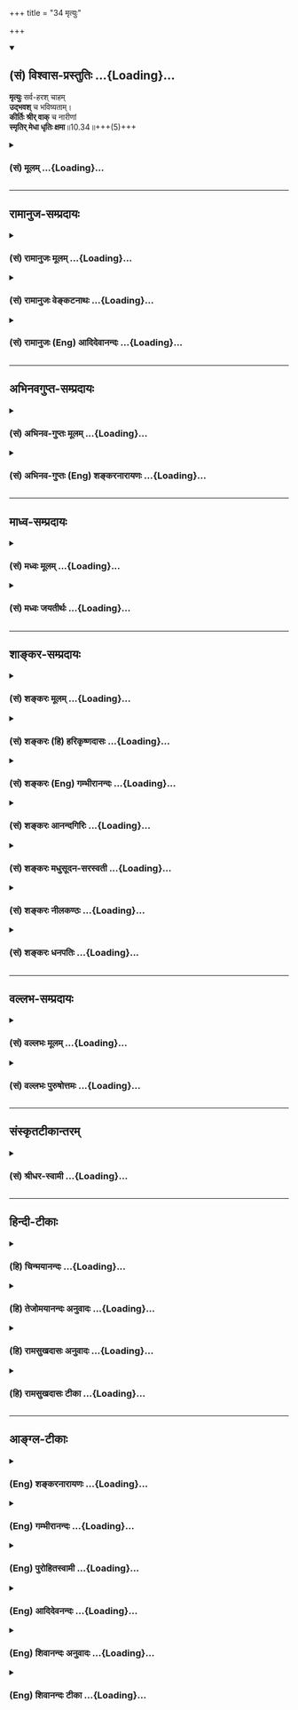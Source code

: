 +++
title = "34 मृत्युः"

+++
<div class="js_include" newlevelforh1="2" title="(सं) विश्वास-प्रस्तुतिः" unfilled url="/mahAbhAratam/shlokashaH/06-bhIShma-parva/03-bhagavad-gItA-parva/saMskRtam/vishvAsa-prastutiH/10_vibhUti-vistAra-yoga/34_mRtyuH.md">
<details open><summary><h2>(सं) विश्वास-प्रस्तुतिः ...{Loading}...</h2></summary>

**मृत्युः** सर्व-हरश् चाहम्  
**उद्भवश्** च भविष्यताम्।  
**कीर्तिः श्रीर् वाक्** च नारीणां  
**स्मृतिर् मेधा धृतिः क्षमा**॥10.34॥+++(5)+++
</details>
</div>
<div class="js_include collapsed" newlevelforh1="3" title="(सं) मूलम्" unfilled url="/mahAbhAratam/shlokashaH/06-bhIShma-parva/03-bhagavad-gItA-parva/saMskRtam/mUlam/10_vibhUti-vistAra-yoga/34_mRtyuH.md">
<details><summary><h3>(सं) मूलम् ...{Loading}...</h3></summary>

मृत्युः सर्वहरश्चाहमुद्भवश्च भविष्यताम्।  
कीर्तिः श्रीर्वाक्च नारीणां स्मृतिर्मेधा धृतिः क्षमा।।10.34।।
</details>
</div>


_________________
## रामानुज-सम्प्रदायः
<div class="js_include collapsed" newlevelforh1="3" title="(सं) रामानुजः मूलम्" unfilled url="/mahAbhAratam/shlokashaH/06-bhIShma-parva/03-bhagavad-gItA-parva/saMskRtam/rAmAnujaH/mUlam/10_vibhUti-vistAra-yoga/34_mRtyuH.md">
<details><summary><h3>(सं) रामानुजः मूलम् ...{Loading}...</h3></summary>

।।10.34।।**सर्व**प्राण**हरः मृत्युः च अहम्** उत्पत्स्यमानानाम्
उद्भवाख्यं कर्म **च** अहम्; **नारीणां श्रीः** अहं **कीर्तिः** च अहं
**वाक्** च अहं **स्मृतिः** च अहं **मेधा** च अहं **धृतिः** च अहं
**क्षमा** च अहम्।

</details>
</div>
<div class="js_include collapsed" newlevelforh1="3" title="(सं) रामानुजः वेङ्कटनाथः" unfilled url="/mahAbhAratam/shlokashaH/06-bhIShma-parva/03-bhagavad-gItA-parva/saMskRtam/rAmAnujaH/venkaTanAthaH/10_vibhUti-vistAra-yoga/34_mRtyuH.md">
<details><summary><h3>(सं) रामानुजः वेङ्कटनाथः ...{Loading}...</h3></summary>

  
  
।।10.34।।  
  
कर्मानुरूपदण्डकालावच्छेदाधिकृतयोर्यमकालाख्यपुरुषयोरुक्तत्वाद्यमादेशकारिप्राणहरणाधिकृतपुरुषविशेष
इहमृत्युः सर्वहरः इत्युच्यत इति ज्ञापनायसर्वप्राणहर इत्युक्तम्। प्रलये
सर्वसंहर्तेश्वर इह मृत्युः इति कैश्चिदुक्तं मन्दम्;भूतानामन्त एव च
\[10।20\] इत्युक्तत्वात्। उद्भवसहपाठादत्र मृत्युशब्दो मरणपर इति केचित्।
उद्भवशब्दः स्वरसत उत्पत्तिक्रियापरः। उद्भवस्थानादि निमित्तोपादानादिकं
चात्र पृथगेव निर्दिष्टमिति क्रियापरत्वमेवोचितमित्यभिप्रायेणउद्भवाख्यं
कर्मेत्युक्तम्। कीर्त्यादयो नेह गुणविशेषा विवक्षिताः तेषां पुरुषेष्वपि च
उद्भूतत्वेननारीणाम् इति विशेषणायोगात्। न च नारीशब्दोऽत्र
स्त्रीलिङ्गपदार्थमात्रपरः; मुख्यबाधाभावात्। अतो नारीविशेषनिर्धारणमेव
क्रियते। तत्र च श्रिय एव सर्वनारीभ्योऽतिशयितत्वात्सैव प्रथमं
वक्तव्याकीर्तिः श्रीः इति तु पाठक्रमोऽर्थक्रमेण बाध्यत
इत्यभिप्रायेणश्रीरहं कीर्तिश्चाहमित्युक्तम्। एताश्च भगवदसाधारणशक्तयः।
अन्यत्र तु तत्तदभिमानविशेषात्तत्तच्छब्दः।  
  

</details>
</div>
<div class="js_include collapsed" newlevelforh1="3" title="(सं) रामानुजः (Eng) आदिदेवानन्दः" unfilled url="/mahAbhAratam/shlokashaH/06-bhIShma-parva/03-bhagavad-gItA-parva/saMskRtam/rAmAnujaH/english/AdidevAnandaH/10_vibhUti-vistAra-yoga/34_mRtyuH.md">
<details><summary><h3>(सं) रामानुजः (Eng) आदिदेवानन्दः ...{Loading}...</h3></summary>

10.34 I am also death which snatches away the life of all. Of those that shall be born I am that called birth. Of women (i.e., of goddesses who are the powers of the Lord) I am prosperity (Sri); I am fame (Kirti); I am speech (Vak); I am memory (Smrti); I am intelligence (Medha); I am endurance (Dhrti); and I am forgiveness (Ksama).

</details>
</div>


_________________
## अभिनवगुप्त-सम्प्रदायः
<div class="js_include collapsed" newlevelforh1="3" title="(सं) अभिनव-गुप्तः मूलम्" unfilled url="/mahAbhAratam/shlokashaH/06-bhIShma-parva/03-bhagavad-gItA-parva/saMskRtam/abhinava-guptaH/mUlam/10_vibhUti-vistAra-yoga/34_mRtyuH.md">
<details><summary><h3>(सं) अभिनव-गुप्तः मूलम् ...{Loading}...</h3></summary>

।।10.19 -- 10.42।। हन्त ते कथयिष्यामीत्यादि जगत्स्थित इत्यन्तम्। अहमात्मा
(श्लो. 20) इत्यनेन व्यवच्छेदं वारयति। अन्यथा स्थावराणां हिमालय
इत्यादिवाक्येषु हिमालय एव भगवान् नान्य इति व्यवच्छेदेन;
निर्विभागत्वाभावात् ब्रह्मदर्शनं खण्डितम् अभविष्यत्। यतो यस्याखण्डाकारा
व्याप्तिस्तथा चेतसि न उपारोहति; तां च \[यो\] जिज्ञासति
तस्यायमुपदेशग्रन्थः। तथाहि उपसंहारे ( उपसंहारेण)
भेदाभेदवादं,यद्यद्विभूतिमत्सत्त्वम् (श्लो -- 41) इत्यनेनाभिधाय;
पश्चादभेदमेवोपसंहरति अथवा बहुनैतेन -- विष्टभ्याहमिदं -- एकांशेन जगत्
स्थितः (श्लो -- 42) इति। उक्तं हि -- पादोऽस्य विश्वा भूतानि
त्रिपादस्यामृतं दिवि।। इति -- RV; X; 90; 3प्रजानां सृष्टिहेतुः सर्वमिदं
भगवत्तत्त्वमेव तैस्तेर्विचित्रै रूपैर्भाव्यमानं +++(S
तत्त्वमेतैस्तैर्विचित्रैः रूपैः ; N -- विचित्ररूपै -- )+++ सकलस्य +++(S;N
सकलमस्य)+++ विषयतां यातीति।

</details>
</div>
<div class="js_include collapsed" newlevelforh1="3" title="(सं) अभिनव-गुप्तः (Eng) शङ्करनारायणः" unfilled url="/mahAbhAratam/shlokashaH/06-bhIShma-parva/03-bhagavad-gItA-parva/saMskRtam/abhinava-guptaH/english/shankaranArAyaNaH/10_vibhUti-vistAra-yoga/34_mRtyuH.md">
<details><summary><h3>(सं) अभिनव-गुप्तः (Eng) शङ्करनारायणः ...{Loading}...</h3></summary>

10.34 See Comment under 10.42

</details>
</div>


_________________
## माध्व-सम्प्रदायः
<div class="js_include collapsed" newlevelforh1="3" title="(सं) मध्वः मूलम्" unfilled url="/mahAbhAratam/shlokashaH/06-bhIShma-parva/03-bhagavad-gItA-parva/saMskRtam/madhvaH/mUlam/10_vibhUti-vistAra-yoga/34_mRtyuH.md">
<details><summary><h3>(सं) मध्वः मूलम् ...{Loading}...</h3></summary>

।।10.34।। Sri Madhvacharya did not comment on this sloka.,

</details>
</div>
<div class="js_include collapsed" newlevelforh1="3" title="(सं) मध्वः जयतीर्थः" unfilled url="/mahAbhAratam/shlokashaH/06-bhIShma-parva/03-bhagavad-gItA-parva/saMskRtam/madhvaH/jayatIrthaH/10_vibhUti-vistAra-yoga/34_mRtyuH.md">
<details><summary><h3>(सं) मध्वः जयतीर्थः ...{Loading}...</h3></summary>

।।10.34।। Sri Jayatirtha did not comment on this sloka.  
  

</details>
</div>


_________________
## शाङ्कर-सम्प्रदायः
<div class="js_include collapsed" newlevelforh1="3" title="(सं) शङ्करः मूलम्" unfilled url="/mahAbhAratam/shlokashaH/06-bhIShma-parva/03-bhagavad-gItA-parva/saMskRtam/shankaraH/mUlam/10_vibhUti-vistAra-yoga/34_mRtyuH.md">
<details><summary><h3>(सं) शङ्करः मूलम् ...{Loading}...</h3></summary>

।।10.34।। --,**मृत्युः** द्विविधः धनादिहरः प्राणहरश्**च** तत्र यः
प्राणहरः; स **सर्वहरः** उच्यते सः अहम् इत्यर्थः। अथवा; परः ईश्वरः प्रलये
सर्वहरणात् सर्वहरः; सः **अहम्। उद्भवः** उत्कर्षः अभ्युदयः
तत्प्राप्तिहेतुश्च अहम्। केषाम् **भविष्यतां** भाविकल्याणानाम्;
उत्कर्षप्राप्तियोग्यानाम् इत्यर्थः। **कीर्तिः श्रीः वाक् च नारीणां
स्मृतिः मेधा धृतिः क्षमा** इत्येताः उत्तमाः स्त्रीणाम् अहम् अस्मि;
यासाम् आभासमात्रसंबन्धेनापि लोकः कृतार्थमात्मानं मन्यते।।

</details>
</div>
<div class="js_include collapsed" newlevelforh1="3" title="(सं) शङ्करः (हि) हरिकृष्णदासः" unfilled url="/mahAbhAratam/shlokashaH/06-bhIShma-parva/03-bhagavad-gItA-parva/saMskRtam/shankaraH/hindI/harikRShNadAsaH/10_vibhUti-vistAra-yoga/34_mRtyuH.md">
<details><summary><h3>(सं) शङ्करः (हि) हरिकृष्णदासः ...{Loading}...</h3></summary>

।।10.34।। धनादिका नाश करनेवाला और प्राणोंका नाश करनेवाला ऐसे दो प्रकारका
मृत्यु सर्वहर कहलाता है; वह सर्वहर मृत्यु मैं हूँ। अथवा परम ईश्वर
प्रलयकालमें सबका नाश करनेवाला होनेसे सर्वहर है; वह मैं हूँ। भविष्यत्में
जिनका कल्याण होनेवाला है अर्थात् जो उत्कर्षताप्राप्तिके योग्य हैं उनका
उद्भव अर्थात् उत्कर्ष -- उन्नतिकी प्राप्तिका कारण मैं हूँ। स्त्रियोंमें
जो कीर्ति; श्री; वाणी; स्मृति; बुद्धि; घृति और क्षमा ये उत्तम स्त्रियाँ
हैं; जिनके आभासमात्र सम्बन्धसे भी लोग अपनेको कृतार्थ मानते हैं वे मैं
हूँ।

</details>
</div>
<div class="js_include collapsed" newlevelforh1="3" title="(सं) शङ्करः (Eng) गम्भीरानन्दः" unfilled url="/mahAbhAratam/shlokashaH/06-bhIShma-parva/03-bhagavad-gItA-parva/saMskRtam/shankaraH/english/gambhIrAnandaH/10_vibhUti-vistAra-yoga/34_mRtyuH.md">
<details><summary><h3>(सं) शङ्करः (Eng) गम्भीरानन्दः ...{Loading}...</h3></summary>

10.34 Death which is of two kinds-one destroying wealth, and the other
destroying life-, \[Here Ast. adds: tatra yah prana-harah sah
(sarva-harah ucyate)-Among them, that which destroys life (is called
sarva-harah).-Tr.\] is called sarva-harah, the destroyer of all. I am
that. This is the meaning. Or, the supreme God is the all-destroyer
because He destroys everything during dissolution. I am He. And I am
udbhavah, prosperity, eminence, and the means to it. Of whom;
Bhavisyatam, of those destined to be prosperous, i.e. of those who are
fit for attaining eminence. Narinam, of the feminine alities; I am
kirtih, fame; srih, beauty; vak, speech; smrtih, memory; medha,
intelligence dhrtih, fortitude; and ksama, forbearance. I am these
excellent feminine ialities, by coming to possess even a trace of which
one considers himself successful.

</details>
</div>
<div class="js_include collapsed" newlevelforh1="3" title="(सं) शङ्करः आनन्दगिरिः" unfilled url="/mahAbhAratam/shlokashaH/06-bhIShma-parva/03-bhagavad-gItA-parva/saMskRtam/shankaraH/AnandagiriH/10_vibhUti-vistAra-yoga/34_mRtyuH.md">
<details><summary><h3>(सं) शङ्करः आनन्दगिरिः ...{Loading}...</h3></summary>

।।10.34।। सर्वहरशब्दस्य मुख्यमर्थान्तरमाह -- **अथवेति।**
भाविकल्याणानामित्युक्तमेव स्पष्टयति -- **उत्कर्षेति।**
कीर्तिर्धार्मिकत्वनिमित्ता ख्यातिः। श्रीर्लक्ष्मीः; कान्तिः शोभा;
वाग्वाणी सर्वस्य प्रकाशिका; स्मृतिश्चिरानुभूतस्मरणशक्तिः; मेधा
ग्रन्थधारणशक्तिः; धृतिर्धैर्यम्; क्षमा मानापमानयोरविकृतचित्तता। स्त्रीषु
कीर्त्यादीनामुत्तमत्वमुपपादयति -- **यासामिति।**

</details>
</div>
<div class="js_include collapsed" newlevelforh1="3" title="(सं) शङ्करः मधुसूदन-सरस्वती" unfilled url="/mahAbhAratam/shlokashaH/06-bhIShma-parva/03-bhagavad-gItA-parva/saMskRtam/shankaraH/madhusUdana-sarasvatI/10_vibhUti-vistAra-yoga/34_mRtyuH.md">
<details><summary><h3>(सं) शङ्करः मधुसूदन-सरस्वती ...{Loading}...</h3></summary>

।।10.34।। संहारकारिणां मध्ये सर्वहरः सर्वसंहारकारी मृत्युरहम्। भविष्यतां
भाविकल्याणानां य उद्भव उत्कर्षः स चाहमेव। नारीणां मध्ये कीर्तिः
श्रीर्वाक् स्मृतिर्मेधा धृतिः क्षमेति च सप्त धर्मपत्न्योऽहमेव। तत्र
कीर्तिर्धार्मिकत्वनिमित्ता प्रशस्तत्वेन नानादिग्देशीयलोकज्ञानविषयतारूपा
ख्यातिः। श्रीर्धर्मार्थकामसंपत् शरीरशोभा वा कान्तिर्वा। वाक् सरस्वती
सर्वस्यार्थस्य प्रकाशिका संस्कृता वाणी। चकारान्मूर्त्यादयोऽपि
धर्मपत्न्यो गृह्यन्ते। स्मृतिश्चिरानुभूतार्थस्मरणशक्तिः।
अनेकग्रन्थार्थधारणाशक्तिर्मेधा। धृतिरवसादेऽपि
शरीरेन्द्रियसंघातोत्तम्भनशक्तिः। उच्छृङ्खलप्रवृत्तिकारणेन चापलप्राप्तौ
तन्निवर्तनशक्तिर्वा। क्षमा हर्षविषादयोरविकृतचित्तता।
यासामाभासमात्रसंबन्धेनापि जनः सर्वलोकादरणीयो भवति
तासां,सर्वस्त्रीषूत्तमत्वमिति प्रसिद्धमेव।

</details>
</div>
<div class="js_include collapsed" newlevelforh1="3" title="(सं) शङ्करः नीलकण्ठः" unfilled url="/mahAbhAratam/shlokashaH/06-bhIShma-parva/03-bhagavad-gItA-parva/saMskRtam/shankaraH/nIlakaNThaH/10_vibhUti-vistAra-yoga/34_mRtyuH.md">
<details><summary><h3>(सं) शङ्करः नीलकण्ठः ...{Loading}...</h3></summary>

।।10.34।। सर्वहरः प्रलयकालिको मृत्युरस्मि। भविष्यतां भाविकल्याणानामुद्भव
ऐश्वर्योत्कर्षोऽहम्। कीर्त्यादिसप्तकमप्यहं यासां संश्रयमात्रेण मनुष्येषु
कृतार्थताबुद्धिर्भवति।

</details>
</div>
<div class="js_include collapsed" newlevelforh1="3" title="(सं) शङ्करः धनपतिः" unfilled url="/mahAbhAratam/shlokashaH/06-bhIShma-parva/03-bhagavad-gItA-parva/saMskRtam/shankaraH/dhanapatiH/10_vibhUti-vistAra-yoga/34_mRtyuH.md">
<details><summary><h3>(सं) शङ्करः धनपतिः ...{Loading}...</h3></summary>

।।10.34।। मृत्युः सर्वहरः प्राणहरस्तस्य सर्वहरत्वात्। धनादिहरस्तु न
सर्वहरः। यद्वा प्रलयकाले सर्वहरः। यद्वा प्रलयकाले,सर्वहरः परमेश्वरुपो
मृत्युहरम्। भविष्यतां भाविकल्याणानामुत्कर्षप्राप्तियोग्यानां मध्ये
उत्कर्षाभ्युदयप्राप्तिहेतुरहम्। नारीणां कीर्त्यादयो नार्योऽहं
यामामाभासमात्रेणापि लोकः कृतार्थमात्मानं मन्यते।

</details>
</div>


_________________
## वल्लभ-सम्प्रदायः
<div class="js_include collapsed" newlevelforh1="3" title="(सं) वल्लभः मूलम्" unfilled url="/mahAbhAratam/shlokashaH/06-bhIShma-parva/03-bhagavad-gItA-parva/saMskRtam/vallabhaH/mUlam/10_vibhUti-vistAra-yoga/34_mRtyuH.md">
<details><summary><h3>(सं) वल्लभः मूलम् ...{Loading}...</h3></summary>

।।10.34।। मृत्युरिति स्पष्टम्। भगवदीयविरोधिजनान् सर्वान् संहरति तथाभूतो
मृत्युर्मद्विभूतिः। एवमुद्भवोऽपि। नारीणां मध्ये कीर्त्यादयः सप्ताहम्।
अथवा कीर्त्तिर्वृषभानुपत्नी मद्विभूतिः। तत्र श्रीश्चाहम्।
वाक्सरस्वतीयमवताररूपा चाहं श्रीपरिचारिका वा निर्दिष्टा।

</details>
</div>
<div class="js_include collapsed" newlevelforh1="3" title="(सं) वल्लभः पुरुषोत्तमः" unfilled url="/mahAbhAratam/shlokashaH/06-bhIShma-parva/03-bhagavad-gItA-parva/saMskRtam/vallabhaH/puruShottamaH/10_vibhUti-vistAra-yoga/34_mRtyuH.md">
<details><summary><h3>(सं) वल्लभः पुरुषोत्तमः ...{Loading}...</h3></summary>

  
  
।।10.34।। मृत्युरिति। संहारिणां मध्ये सर्वसंहारकोऽहम्। च पुनः मृत्युरपि।
भविष्यतां निखिलानां प्राणिनां पदार्थानां उद्भवोऽभ्युदयः
भाग्यरूपोऽहम्। कीर्तिरिति। कीर्तिः धर्मस्य स्त्री; श्रीः लक्ष्मीः; वाक्
सरस्वती श्रीभागवतादिरूपा; स्मृतिर्भगवत्स्मरणात्मिका; मेधा बुद्धिः
भगवद्गुणैकनिष्ठा; धृतिः आपत्सु धर्मैकनिष्ठता; क्षमा सर्वातिक्रमसहनरूपा;
नारीणां मध्ये एता मद्विभूतिरूपाः।  
  

</details>
</div>


_________________
## संस्कृतटीकान्तरम्
<div class="js_include collapsed" newlevelforh1="3" title="(सं) श्रीधर-स्वामी" unfilled url="/mahAbhAratam/shlokashaH/06-bhIShma-parva/03-bhagavad-gItA-parva/saMskRtam/shrIdhara-svAmI/10_vibhUti-vistAra-yoga/34_mRtyuH.md">
<details><summary><h3>(सं) श्रीधर-स्वामी ...{Loading}...</h3></summary>

।।10.34।। **मृत्युरिति।** संहारकारिणां मध्ये सर्वहरो मृत्युरहम्।
भविष्यतां भाविकल्याणानां प्राणिनामुद्भवोऽभ्युदयोऽहम्। नारीणां स्त्रीणां
मध्ये कीर्त्याद्याः सप्त देवतारूपाः स्त्रियोऽहम्। यासामाभासमात्रयोगेन
प्राणिनः श्लाघ्या भवन्ति ताः कीर्त्याद्याः स्त्रियो मद्विभूतयः।

</details>
</div>


_________________
## हिन्दी-टीकाः
<div class="js_include collapsed" newlevelforh1="3" title="(हि) चिन्मयानन्दः" unfilled url="/mahAbhAratam/shlokashaH/06-bhIShma-parva/03-bhagavad-gItA-parva/hindI/chinmayAnandaH/10_vibhUti-vistAra-yoga/34_mRtyuH.md">
<details><summary><h3>(हि) चिन्मयानन्दः ...{Loading}...</h3></summary>

।।10.34।। मैं सर्वभक्षक मृत्यु हूँ समानता की समर्थक मृत्यु; शासक के
राजदण्ड और मुकुट को भी भिक्षु के भिक्षापात्र और दण्ड के स्तर तक ले आती
है। प्रत्येक प्राणी केवल अपने जीवन काल में अनेक वस्तुओं और व्यक्तियों के
संबंधों के द्वारा अपना एक भिन्न अस्तित्व बनाये रखता है। मृत्यु के
पश्चात् विद्वान और मूढ़; पुण्यात्मा और पापात्मा; बलवान और दुर्बल; शासक
और शासित ये सब धूलि में मिल जाते हैं; एक समानरूप बन जाते हैं जिनमें किसी
प्रकार का भेद नहीं किया जा सकता। भविष्य में होने वालों का मैं उत्पत्ति
कारण हूँ परमात्मा केवल सर्वभक्षक ही नहीं; सृष्टिकर्ता भी है। हम देख चुके
हैं कि वस्तुत एक अवस्था के नाश के बिना अन्य अवस्था का जन्म नहीं हो सकता
है। किसी पक्ष को ही देखना माने जीवन का एकांगी दर्शन करना ही हैं। वस्तु
के नाश से शून्यता नहीं शेष रहती; वरन् अन्य वस्तु की उत्पत्ति होती है।
समुद्र में उठती लहरों को अलगअलग देंखे ंतो सदा नाश ही होता दिखाई देगा;
परन्तु एक के लय के साथ ही समुद्र में कितनी ही लहरें उत्पन्न होती रहती
हैं; जिसका हमे ध्यान भी नहीं रहता है। इस सम्पूर्ण विवेचन का बल इसी पर है
कि अनन्त परमात्मा अपने में ही रचना और संहार की क्रीड़ा निरन्तर कर रहा है
जिस क्रीड़ा को हम विश्व कहते हैं। मैं स्त्रियों में कीर्ति; श्री; वाक्;
स्मृति; मेधा; धृति और क्षमा हूँ ये सात देवताओं की स्त्रियां और
स्त्रीवाचक नाम गुण के रूप में भी प्रसिद्ध हंै; इसलिए दोनों प्रकार से ही
ये भगवान् की विभूतियां है; दार्शनिक दृष्टिकोण से इस कथन का अर्थ सब
आलोचनाओं के परे है। यहाँ यह नहीं कहा गया है कि इन गुणों से सम्पन्न पुरुष
दिव्य है। तात्पर्य यह है कि जिस किसी पुरुष में जिसका भूतकाल का जीवन कैसा
भी हो जब कभी इनमें से किसी गुण के दर्शन होते हैं; तब हम उसके माध्यम से
ईश्वर की विभूति के स्पष्ट दर्शन कर सकते हैं। गुण के प्रत्यारोपण की भाषा
में भगवान् कहते हैं; स्त्रियों में मैं कीर्ति; श्री आदि गुण हूँ। अपने
परिचय को और अधिक स्पष्ट करने के लिए अगले श्लोक में भगवान् श्रीकृष्ण चार
और दृष्टान्त देते हैं

</details>
</div>
<div class="js_include collapsed" newlevelforh1="3" title="(हि) तेजोमयानन्दः अनुवादः" unfilled url="/mahAbhAratam/shlokashaH/06-bhIShma-parva/03-bhagavad-gItA-parva/hindI/tejomayAnandaH/anuvAdaH/10_vibhUti-vistAra-yoga/34_mRtyuH.md">
<details><summary><h3>(हि) तेजोमयानन्दः अनुवादः ...{Loading}...</h3></summary>

।।10.34।। मैं सर्वभक्षक मृत्यु और भविष्य में होने वालों की उत्पत्ति का
कारण हूँ; स्त्रियों में कीर्ति, श्री, वाक (वाणी), स्मृति, मेधा, धृति और
क्षमा हूँ।।

</details>
</div>
<div class="js_include collapsed" newlevelforh1="3" title="(हि) रामसुखदासः अनुवादः" unfilled url="/mahAbhAratam/shlokashaH/06-bhIShma-parva/03-bhagavad-gItA-parva/hindI/rAmasukhadAsaH/anuvAdaH/10_vibhUti-vistAra-yoga/34_mRtyuH.md">
<details><summary><h3>(हि) रामसुखदासः अनुवादः ...{Loading}...</h3></summary>

।।10.34।। सबका हरण करनेवाली मृत्यु और उत्पन्न होनेवालोंका उभ्दव मैं हूँ
तथा स्त्री-जातिमें कीर्ति, श्री, वाक्, स्मृति, मेधा, धृति और क्षमा मैं
हूँ।

</details>
</div>
<div class="js_include collapsed" newlevelforh1="3" title="(हि) रामसुखदासः टीका" unfilled url="/mahAbhAratam/shlokashaH/06-bhIShma-parva/03-bhagavad-gItA-parva/hindI/rAmasukhadAsaH/TIkA/10_vibhUti-vistAra-yoga/34_mRtyuH.md">
<details><summary><h3>(हि) रामसुखदासः टीका ...{Loading}...</h3></summary>

।।10.34।।***व्याख्या--*'मृत्युः सर्वहरश्चाहम्'--**मृत्युमें हरण करनेकी
ऐसी विलक्षण सामर्थ्य है कि मृत्युके बाद यहाँकी स्मृतितक नहीं रहती, सब
कुछ अपहृत हो जाता है। वास्तवमें यह सामर्थ्य मृत्युकी नहीं है, प्रत्युत
परमात्माकी है। अगर सम्पूर्णका हरण करनेकी, विस्मृत करनेकी भगवत्प्रदत्त
सामर्थ्य मृत्युमें न होती तो अपनेपनके सम्बन्धको लेकर जैसी चिन्ता इस
जन्ममें मनुष्यको होती है, वैसी ही चिन्ता पिछले जन्मके सम्बन्धको लेकर भी
होती। मनुष्य न जाने कितने जन्म ले चुका है। अगर उन जन्मोंकी याद रहती तो
मनुष्यकी चिन्ताओंका, उसके मोहका कभी अन्त आता ही नहीं। परन्तु मृत्युके
द्वारा विस्मृति होनेसे पूर्वजन्मोंके कुटुम्ब, सम्पत्ति आदिकी चिन्ता नहीं
होती। इस तरह मृत्युमें जो चिन्ता, मोह मिटानेकी सामर्थ्य है, वह सब
भगवान्की है।

</details>
</div>


_________________
## आङ्ग्ल-टीकाः
<div class="js_include collapsed" newlevelforh1="3" title="(Eng) शङ्करनारायणः" unfilled url="/mahAbhAratam/shlokashaH/06-bhIShma-parva/03-bhagavad-gItA-parva/english/shankaranArAyaNaH/10_vibhUti-vistAra-yoga/34_mRtyuH.md">
<details><summary><h3>(Eng) शङ्करनारायणः ...{Loading}...</h3></summary>

10.34. I am the Death that carries away all and also the Birth of all that are to be born; of the wives of men, I am the Fame, Fortune,
Speech, Memory, Wisdom, Constancy and Patience.

</details>
</div>
<div class="js_include collapsed" newlevelforh1="3" title="(Eng) गम्भीरानन्दः" unfilled url="/mahAbhAratam/shlokashaH/06-bhIShma-parva/03-bhagavad-gItA-parva/english/gambhIrAnandaH/10_vibhUti-vistAra-yoga/34_mRtyuH.md">
<details><summary><h3>(Eng) गम्भीरानन्दः ...{Loading}...</h3></summary>

10.34 And I am Death, the destroyer of all; and the prosperity of those destined to be prosperous. Of the feminine \[Narinam may mean 'of the feminine alities'. According to Sridhara Swami and S., the words fame etc. signify the goddesses of the respective alities. According to M.S.
these seven goddesses are the wives of the god Dharma.-Tr.\] (I am)
fame, beauty, speech, memory, intelligence, fortitude and forbearance.

</details>
</div>
<div class="js_include collapsed" newlevelforh1="3" title="(Eng) पुरोहितस्वामी" unfilled url="/mahAbhAratam/shlokashaH/06-bhIShma-parva/03-bhagavad-gItA-parva/english/purohitasvAmI/10_vibhUti-vistAra-yoga/34_mRtyuH.md">
<details><summary><h3>(Eng) पुरोहितस्वामी ...{Loading}...</h3></summary>

10.34 I am all-devouring Death; I am the Origin of all that shall happen; I am Fame, Fortune, Speech, Memory, Intellect, Constancy and Forgiveness.

</details>
</div>
<div class="js_include collapsed" newlevelforh1="3" title="(Eng) आदिदेवनन्दः" unfilled url="/mahAbhAratam/shlokashaH/06-bhIShma-parva/03-bhagavad-gItA-parva/english/AdidevanandaH/10_vibhUti-vistAra-yoga/34_mRtyuH.md">
<details><summary><h3>(Eng) आदिदेवनन्दः ...{Loading}...</h3></summary>

10.34 I am also death which snatches all away. I am the origin of all that shall be born. Among women, I am fame, prosperity, speech, memory,
intelligence, endurance and forgiveness.

</details>
</div>
<div class="js_include collapsed" newlevelforh1="3" title="(Eng) शिवानन्दः अनुवादः" unfilled url="/mahAbhAratam/shlokashaH/06-bhIShma-parva/03-bhagavad-gItA-parva/english/shivAnandaH/anuvAdaH/10_vibhUti-vistAra-yoga/34_mRtyuH.md">
<details><summary><h3>(Eng) शिवानन्दः अनुवादः ...{Loading}...</h3></summary>

10.34 And I am the all-devouring Death, and the prosperity of those who are to be prosperous; among the feminine alities (I am) fame,
prosperity, speech, memory, intelligence, firmness and forgiveness.

</details>
</div>
<div class="js_include collapsed" newlevelforh1="3" title="(Eng) शिवानन्दः टीका" unfilled url="/mahAbhAratam/shlokashaH/06-bhIShma-parva/03-bhagavad-gItA-parva/english/shivAnandaH/TIkA/10_vibhUti-vistAra-yoga/34_mRtyuH.md">
<details><summary><h3>(Eng) शिवानन्दः टीका ...{Loading}...</h3></summary>

10.34 मृत्युः death; सर्वहरः alldevouring; च and; अहम् I; उद्भवः the prosperity; च and; भविष्यताम् of those who are to be prosperous; कीर्तिः
frame; श्रीः prosperity; वाक् speech; च and; नारीणाम् of the feminine;
स्मृतिः the memory; मेधा intelligence; धृतिः firmness; क्षमा
forgiveness.Commentary I am also the allsnatching death that destroys everything. Death is of two kinds; viz.; he who seizes wealth and he who seizes life. Of them he who seizes life is the allseizer and,hence he is called Sarvaharah. I am he.Or; there is another interpretation. I am the Supreme Lord Who is the allseizer; because I destroy everything at the time of the cosmic dissolution.I am the origin of all the beings to be born in the future. I am the prosperity and the means of achieving it of those who are fit to attain it.Beauty is Sri. Lustre is Sri. I am fame;
the best of the feminine alities. People who have attained slight fame think that they have achieved great success in life and that they have become very big or great men. I am speech which adorns the throne of justice. I am memory which recalls objects and pleasures of the past.The power of the mind which enables one to hold the teachings of the scriptures is Medha. Firmness or Dhriti is the power to keep the body and the senses steady even amidst various kinds of sufferings. The power to keep oneself unattached even while doing actions is Dhriti. It also means courage. Kshama also means endurance.Fame; prosperity; memory;
intelligence and firmness are the daughters of Daksha. They had been given in marriage to Dhrama and so they are all called Dharmapatnis.

</details>
</div>
